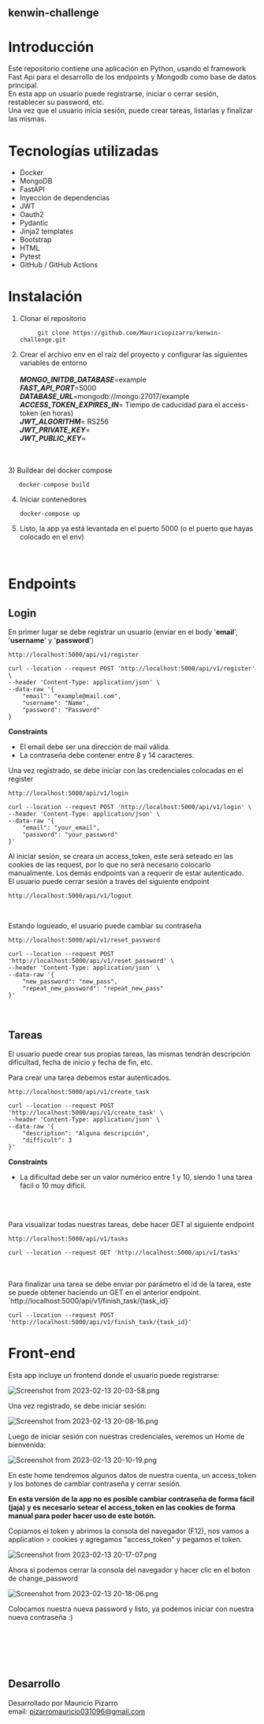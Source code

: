 kenwin-challenge
-

# Introducción

Este repositorio contiene una aplicación en Python, usando el framework Fast Api para el desarrollo de los endpoints y Mongodb como base de datos principal.<br>
En esta app un usuario puede registrarse, iniciar o cerrar sesión, restablecer su password, etc.
<br>
Una vez que el usuario inicia sesión, puede crear tareas, listarlas y finalizar las mismas.

# Tecnologías utilizadas

- Docker
- MongoDB
- FastAPI
- Inyeccion de dependencias
- JWT
- Oauth2
- Pydantic
- Jinja2 templates
- Bootstrap
- HTML
- Pytest
- GitHub / GitHub Actions


# Instalación

1) Clonar el repositorio

            git clone https://github.com/Mauriciopizarro/kenwin-challenge.git

2) Crear el archivo env en el raiz del proyecto y configurar las siguientes variables de entorno <br> <br>
  **_MONGO_INITDB_DATABASE_**=example<br>
  **_FAST_API_PORT_**=5000<br>
  **_DATABASE_URL_**=mongodb://mongo:27017/example<br>
  **_ACCESS_TOKEN_EXPIRES_IN_**= Tiempo de caducidad para el access-token (en horas)<br>
  **_JWT_ALGORITHM_**= RS256<br>
 **_JWT_PRIVATE_KEY_**= <br>
 **_JWT_PUBLIC_KEY_**= 
<br>
<br>
3) Buildear del docker compose

       docker-compose build
4) Iniciar contenedores

       docker-compose up

5) Listo, la app ya está levantada en el puerto 5000 (o el puerto que hayas colocado en el env)

<br>


# Endpoints
                                                

## Login

En primer lugar se debe registrar un usuario (enviar en el body '**email**', '**username**' y '**password**')

`http://localhost:5000/api/v1/register`

    curl --location --request POST 'http://localhost:5000/api/v1/register' \
    --header 'Content-Type: application/json' \
    --data-raw '{
        "email": "example@mail.com",
        "username": "Name",
        "password": "Password"
    }

**Constraints**

- El email debe ser una dirección de mail válida.
- La contraseña debe contener entre 8 y 14 caracteres.


Una vez registrado, se debe iniciar con las credenciales colocadas en el register

`http://localhost:5000/api/v1/login`

    curl --location --request POST 'http://localhost:5000/api/v1/login' \
    --header 'Content-Type: application/json' \
    --data-raw '{
        "email": "your_email",
        "password": "your_password"
    }'

Al iniciar sesión, se creara un access_token, este será seteado en las cookies de las request, por lo que no será necesario colocarlo manualmente. Los demás endpoints van a requerir de estar autenticado.
<br>
El usuario puede cerrar sesión a través del siguiente endpoint

`http://localhost:5000/api/v1/logout`

<br>

Estando logueado, el usuario puede cambiar su contraseña

`http://localhost:5000/api/v1/reset_password`
<br>

    curl --location --request POST 'http://localhost:5000/api/v1/reset_password' \
    --header 'Content-Type: application/json' \
    --data-raw '{
        "new_password": "new_pass",
        "repeat_new_password": "repeat_new_pass"
    }'

<br>

## Tareas

El usuario puede crear sus propias tareas, las mismas tendrán descripción dificultad, fecha de inicio y fecha de fin, etc.

Para crear una tarea debemos estar autenticados. <br>

`http://localhost:5000/api/v1/create_task`

    curl --location --request POST 'http://localhost:5000/api/v1/create_task' \
    --header 'Content-Type: application/json' \
    --data-raw '{
        "description": "Alguna descripción",
        "difficult": 3
    }'

**Constraints**
- La dificultad debe ser un valor numérico entre 1 y 10, siendo 1 una tarea fácil o 10 muy difícil.
<br>
<br>

Para visualizar todas nuestras tareas, debe hacer GET al siguiente endpoint

`http://localhost:5000/api/v1/tasks`

    curl --location --request GET 'http://localhost:5000/api/v1/tasks'
<br>
<br>
Para finalizar una tarea se debe enviar por parámetro el id de la tarea, este se puede obtener haciendo un GET en el anterior endpoint.
`http://localhost:5000/api/v1/finish_task/{task_id}`

    curl --location --request POST 'http://localhost:5000/api/v1/finish_task/{task_id}'


# Front-end

Esta app incluye un frontend donde el usuario puede registrarse:

![Screenshot from 2023-02-13 20-03-58.png](..%2F..%2F..%2FPictures%2FScreenshots%2FScreenshot%20from%202023-02-13%2020-03-58.png)

Una vez registrado, se debe iniciar sesión:

![Screenshot from 2023-02-13 20-08-16.png](..%2F..%2F..%2FPictures%2FScreenshots%2FScreenshot%20from%202023-02-13%2020-08-16.png)

Luego de iniciar sesión con nuestras credenciales, veremos un Home de bienvenida: 

![Screenshot from 2023-02-13 20-10-19.png](..%2F..%2F..%2FPictures%2FScreenshots%2FScreenshot%20from%202023-02-13%2020-10-19.png)

En este home tendremos algunos datos de nuestra cuenta, un access_token y los botones de cambiar contraseña y cerrar sesión.
<br>

**En esta versión de la app no es posible cambiar contraseña de forma fácil (jaja) y es necesario setear el access_token en las cookies de forma manual para poder hacer uso de este botón.**

Copiamos el token y abrimos la consola del navegador (F12), nos vamos a application > cookies y agregamos "access_token" y pegamos el token.

![Screenshot from 2023-02-13 20-17-07.png](..%2F..%2F..%2FPictures%2FScreenshots%2FScreenshot%20from%202023-02-13%2020-17-07.png)

Ahora si podemos cerrar la consola del navegador y hacer clic en el boton de change_password

![Screenshot from 2023-02-13 20-18-06.png](..%2F..%2F..%2FPictures%2FScreenshots%2FScreenshot%20from%202023-02-13%2020-18-06.png)

Colocamos nuestra nueva password y listo, ya podemos iniciar con nuestra nueva contraseña :)
<br>
<br>
<br>
<br>
<br>
<br>

## Desarrollo

Desarrollado por Mauricio Pizarro <br>
email: pizarromauricio031096@gmail.com
